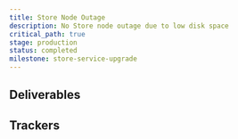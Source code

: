 ```yaml
---
title: Store Node Outage
description: No Store node outage due to low disk space
critical_path: true
stage: production
status: completed
milestone: store-service-upgrade
---
```


## Deliverables

## Trackers
